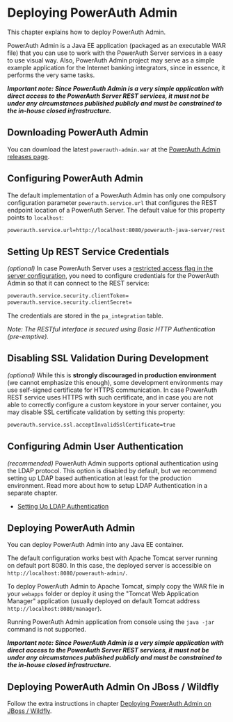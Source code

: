 # Deploying PowerAuth Admin

This chapter explains how to deploy PowerAuth Admin.

PowerAuth Admin is a Java EE application (packaged as an executable WAR file) that you can use to work with the PowerAuth Server services in a easy to use visual way. Also, PowerAuth Admin project may serve as a simple example application for the Internet banking integrators, since in essence, it performs the very same tasks.

*__Important note: Since PowerAuth Admin is a very simple application with direct access to the PowerAuth Server REST services, it must not be under any circumstances published publicly and must be constrained to the in-house closed infrastructure.__*

## Downloading PowerAuth Admin

You can download the latest `powerauth-admin.war` at the [PowerAuth Admin releases page](https://github.com/wultra/powerauth-admin/releases).

## Configuring PowerAuth Admin

The default implementation of a PowerAuth Admin has only one compulsory configuration parameter `powerauth.service.url` that configures the REST endpoint location of a PowerAuth Server. The default value for this property points to `localhost`:

```bash
powerauth.service.url=http://localhost:8080/powerauth-java-server/rest
```

## Setting Up REST Service Credentials

_(optional)_ In case PowerAuth Server uses a [restricted access flag in the server configuration](https://github.com/wultra/powerauth-server/blob/develop/docs/Deploying-PowerAuth-Server.md#enabling-powerauth-server-security), you need to configure credentials for the PowerAuth Admin so that it can connect to the REST service:

```sh
powerauth.service.security.clientToken=
powerauth.service.security.clientSecret=
```

The credentials are stored in the `pa_integration` table.

_Note: The RESTful interface is secured using Basic HTTP Authentication (pre-emptive)._

## Disabling SSL Validation During Development

_(optional)_ While this is **strongly discouraged in production environment** (we cannot emphasize this enough), some development environments may use self-signed certificate for HTTPS communication. In case PowerAuth REST service uses HTTPS with such certificate, and in case you are not able to correctly configure a custom keystore in your server container, you may disable SSL certificate validation by setting this property:

```bash
powerauth.service.ssl.acceptInvalidSslCertificate=true
```

## Configuring Admin User Authentication

_(recommended)_ PowerAuth Admin supports optional authentication using the LDAP protocol. This option is disabled by default, but we recommend setting up LDAP based authentication at least for the production environment. Read more about how to setup LDAP Authentication in a separate chapter.

- [Setting Up LDAP Authentication](./Setting-Up-LDAP-Authentication.md)

## Deploying PowerAuth Admin

You can deploy PowerAuth Admin into any Java EE container.

The default configuration works best with Apache Tomcat server running on default port 8080. In this case, the deployed server is accessible on `http://localhost:8080/powerauth-admin/`.

To deploy PowerAuth Admin to Apache Tomcat, simply copy the WAR file in your `webapps` folder or deploy it using the "Tomcat Web Application Manager" application (usually deployed on default Tomcat address `http://localhost:8080/manager`).

Running PowerAuth Admin application from console using the `java -jar` command is not supported.

*__Important note: Since PowerAuth Admin is a very simple application with direct access to the PowerAuth Server REST services, it must not be under any circumstances published publicly and must be constrained to the in-house closed infrastructure.__*

## Deploying PowerAuth Admin On JBoss / Wildfly

Follow the extra instructions in chapter [Deploying PowerAuth Admin on JBoss / Wildfly](./Admin-Deploying-Wildfly.md).
